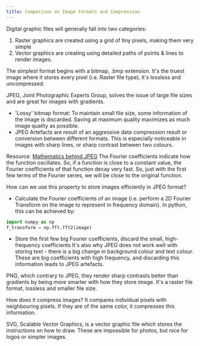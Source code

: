 ```yaml
---
title: Comparison on Image Formats and Compression
---
```

Digital graphic files will generally fall into two categories:
1. Raster graphics are created using a grid of tiny pixels, making them very simple
2. Vector graphics are creating using detailed paths of points & lines to render images. 

The simplest format begins with a bitmap, .bmp extension. It's the truest image where it stores every pixel (i.e. Raster file type), it's lossless and uncompressed. 

JPEG, Joint Photographic Experts Group, solves the issue of large file sizes and are great for images with gradients. 
- 'Lossy' bitmap format: To maintain small file size, some information of the image is discarded. Saving at maximum quality maximizes as much image quality as possible.
- JPEG Artefacts are result of an aggressive data compression result or conversion between different formats. This is especially noticeable in images with sharp lines, or sharp contrast between two colours. 

Resource: [Mathematics behind JPEG](https://cuhkmath.wordpress.com/2012/10/06/mathematics-behind-jpeg/)
The Fourier coefficients indicate how the function oscillates. So, if a function is close to a constant value, the Fourier coefficients of that function decay very fast. So, just with the first few terms of the Fourier series, we will be close to the original function. 

How can we use this property to store images efficiently in JPEG format?
- Calculate the Fourier coefficients of an image (i.e. perform a 2D Fourier Transform on the image to represent in frequency domain).
In python, this can be achieved by:
``` python
import numpy as np
f_transform = np.fft.fft2(image)
```
- Store the first few big Fourier coefficients, discard the small, high-frequency coefficients
It's also why JPEG does not work well with storing text - there is a big change in background colour and text colour. These are big coefficients with high frequency, and discarding this information leads to JPEG artefacts.

PNG, which contrary to JPEG, they render sharp contrasts better than gradients by being more smarter with how they store image. It's a raster file format, lossless and smaller file size. 

How does it compress images? 
It compares individual pixels with neighbouring pixels. If they are of the same color, it compresses this information.

SVG, Scalable Vector Graphics, is a vector graphic file which stores the instructions on how to draw. These are impossible for photos, but nice for logos or simpler images.